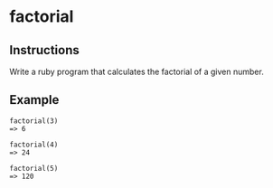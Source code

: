 # factorial

## Instructions

Write a ruby program that calculates the factorial of a given number.

## Example

```
factorial(3)
=> 6

factorial(4)
=> 24

factorial(5)
=> 120
```
